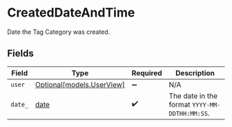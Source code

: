 # CreatedDateAndTime

Date the Tag Category was created.


## Fields

| Field                                                                | Type                                                                 | Required                                                             | Description                                                          |
| -------------------------------------------------------------------- | -------------------------------------------------------------------- | -------------------------------------------------------------------- | -------------------------------------------------------------------- |
| `user`                                                               | [Optional[models.UserView]](../models/userview.md)                   | :heavy_minus_sign:                                                   | N/A                                                                  |
| `date_`                                                              | [date](https://docs.python.org/3/library/datetime.html#date-objects) | :heavy_check_mark:                                                   | The date in the format <code>YYYY-MM-DDTHH:MM:SS</code>.             |